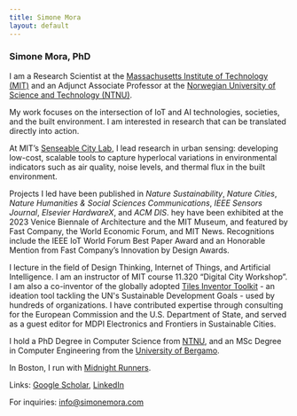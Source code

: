 ```yaml
---
title: Simone Mora
layout: default
---
```


### Simone Mora, PhD


I am a Research Scientist at the [Massachusetts Institute of Technology (MIT)][mit] and an Adjunct Associate Professor at the [Norwegian University of Science and Technology (NTNU)][ntnu].

My work focuses on the intersection of IoT and AI technologies, societies, and the built environment. I am interested in research that can be translated directly into action.

At MIT’s [Senseable City Lab][scl], I lead research in urban sensing: developing low-cost, scalable tools to capture hyperlocal variations in environmental indicators such as air quality, noise levels, and thermal flux in the built environment.

Projects I led have been published in *Nature Sustainability*, *Nature Cities*, *Nature Humanities & Social Sciences Communications*, *IEEE Sensors Journal*, *Elsevier HardwareX*, and *ACM DIS*. hey have been exhibited at the 2023 Venice Biennale of Architecture and the MIT Museum, and featured by Fast Company, the World Economic Forum, and MIT News. Recognitions include the IEEE IoT World Forum Best Paper Award and an Honorable Mention from Fast Company’s Innovation by Design Awards.

I lecture in the field of Design Thinking, Internet of Things, and Artificial Intelligence. I am an  instructor of MIT course 11.320 “Digital City Workshop”. I am also a co-inventor of the globally adopted [Tiles Inventor Toolkit][tiles] - an ideation tool tackling the UN's Sustainable Development Goals - used by hundreds of organizations. I have contributed expertise through consulting for the European Commission and the U.S. Department of State, and served as a guest editor for MDPI Electronics and Frontiers in Sustainable Cities.

I hold a PhD Degree in Computer Science from [NTNU][ntnu], and an MSc Degree in Computer Engineering from the [University of Bergamo][unibg].

In Boston, I run with [Midnight Runners][mr].

Links: [Google Scholar][scholar], [LinkedIn][linkedin]

For inquiries: <info@simonemora.com>


[mit]: https://mit.edu
[ntnu]: https://ntnu.edu
[scl]: https://senseable.mit.edu
[tiles]: https://tilestoolkit.io 
[unibg]: https://en.unibg.it
[mr]: https://www.instagram.com/midnightrunnersboston/
[scholar]: https://scholar.google.com/citations?hl=en&user=FcRSf0IAAAAJ
[linkedin]: https://www.linkedin.com/in/simonemora/ 